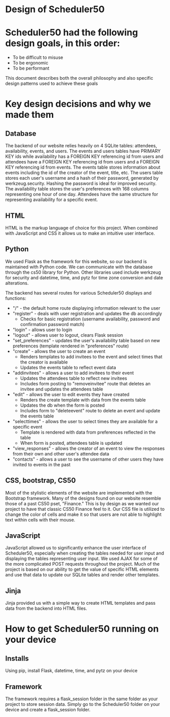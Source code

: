 # Design of Scheduler50

# Scheduler50 had the following design goals, in this order:
- To be difficult to misuse
- To be ergonomic
- To be performant

This document describes both the overall philosophy and also specific design
patterns used to achieve these goals

# Key design decisions and why we made them

## Database

The backend of our website relies heavily on 4 SQLite tables: attendees, availability, events, and users.  The events and users tables have PRIMARY KEY ids while availability has a FOREIGN KEY referencing id from users and attendees have a FOREIGN KEY referencing id from users and a FOREIGN KEY referencing id from events.  The events table stores information about events including the id of the creator of the event, title, etc.  The users table stores each user's username and a hash of their password, generated by werkzeug.security.  Hashing the password is ideal for improved security.  The availability table stores the user's preferences with 168 columns representing one hour of one day.  Attendees have the same structure for representing availability for a specific event.

## HTML

HTML is the markup language of choice for this project.  When combined with JavaScript and CSS it allows us to make an intuitive user interface.

## Python

We used Flask as the framework for this website, so our backend is maintained with Python code.  We can communicate with the database through the cs50 library for Python.  Other libraries used include werkzeug for security and datetime, time, and pytz for time zone conversion and date alterations.

The backend has several routes for various Scheduler50 displays and functions:
- "/" - the default home route displaying information relevant to the user
- "register" - deals with user registration and updates the db accordingly 
  - Checks for basic registration (username availability, password and confirmation password match)
- "login" - allows user to login
- "logout" - allows user to logout, clears Flask session
- "set_preferences" - updates the user's availability table based on new preferences (template rendered in "preferences" route)
- "create" - allows the user to create an event
  - Renders templates to add invitees to the event and select times that the creator is available
  - Updates the events table to reflect event data
- "addinvitees" - allows a user to add invitees to their event
  - Updates the attendees table to reflect new invitees
  - Includes form posting to "removeinvitee" route that deletes an invitee and updates the attendees table
- "edit" - allows the user to edit events they have created
  - Renders the create template with data from the events table
  - Updates the db when the form is posted
  - Includes form to "deleteevent" route to delete an event and update the events table
- "selecttimes" - allows the user to select times they are available for a specific event
  - Template is rendered with data from preferences reflected in the table
  - When form is posted, attendees table is updated
- "view_responses" - allows the creator of an event to view the responses from their own and other user's attendee data
- "contacts" - allows a user to see the username of other users they have invited to events in the past

## CSS, bootstrap, CS50

Most of the stylistic elements of the website are implemented with the Bootstrap framework.  Many of the designs found on our website resemble those of a past CS50 pset, "Finance."  This is by design as we wanted our project to have that classic CS50 Finance feel to it. Our CSS file is utilized to change the color of cells and make it so that users are not able to highlight text within cells with their mouse.

## JavaScript

JavaScript allowed us to significantly enhance the user interface of Scheduler50, especially when creating the tables needed for user input and displaying the tables representing user input.  We used AJAX for some of the more complicated POST requests throughout the project.  Much of the project is based on our ability to get the value of specific HTML elements and use that data to update our SQLite tables and render other templates.

## Jinja

Jinja provided us with a simple way to create HTML templates and pass data from the backend into HTML files.


# How to get Scheduler50 running on your device

## Installs

Using pip, install Flask, datetime, time, and pytz on your device

## Framework

The framework requires a flask_session folder in the same folder as your project to store session data.  Simply go to the Scheduler50 folder on your device and create a flask_session folder.